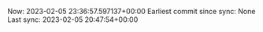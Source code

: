 Now: 2023-02-05 23:36:57.597137+00:00 Earliest commit since sync: None Last sync: 2023-02-05 20:47:54+00:00
